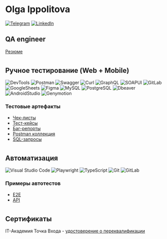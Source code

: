 # Olga Ippolitova
[![Telegram](https://img.shields.io/badge/Telegram-1a3136?style=social&logo=telegram&logoColor=31a5db)](https://t.me/oippolitova)
[![LinkedIn](https://img.shields.io/badge/Linkedin-1a3136?style=social&logo=linkedin&logoColor=0073b1)](https://www.linkedin.com/in/olga-ippolitova/)

## QA engineer

[Резюме](https://docs.google.com/document/d/1uNp5s7ocXoJGJXIUdnFDcLpIdz4bqhO7_5yq5f91Xko/edit?usp=sharing)

#
## Ручное тестирование (Web + Mobile)

![DevTools](https://img.shields.io/badge/DevTools-122529?style=for-the-badge&logo=googlechrome)
![Postman](https://img.shields.io/badge/Postman-122529?style=for-the-badge&logo=postman&logoColor=f76935)
![Swagger](https://img.shields.io/badge/Swagger-122529?style=for-the-badge&logo=swagger&logoColor=7ede2b)
![Curl](https://img.shields.io/badge/Curl-122529?style=for-the-badge&logo=curl&logoColor=7ede2b)
![GraphQL](https://img.shields.io/badge/GraphQL_Playground-122529?style=for-the-badge&logo=graphql&logoColor=d4088d)
![SOAPUI](https://img.shields.io/badge/SOAPUI-122529?style=for-the-badge&logo=soapui&logoColor=d4088d)
![GitLab](https://img.shields.io/badge/GitLab_Issues-122529?style=for-the-badge&logo=gitlab)
![GoogleSheets](https://img.shields.io/badge/Google%20Sheets-122529?style=for-the-badge&logo=google-sheets)
![Figma](https://img.shields.io/badge/Figma-122529?style=for-the-badge&logo=figma&logoColor=7d5fa6)
![MySQL](https://img.shields.io/badge/MySQL-122529?style=for-the-badge&logo=mysql)
![PostgreSQL](https://img.shields.io/badge/PostgreSQL-122529?style=for-the-badge&logo=postgresql)
![Dbeaver](https://img.shields.io/badge/Dbeaver-122529?style=for-the-badge&logo=dbeaver)
![AndroidStudio](https://img.shields.io/badge/AndroidStudio-122529?style=for-the-badge&logo=androidstudio&logoColor=3ad07d)
![Genymotion](https://img.shields.io/badge/genymotion-122529?style=for-the-badge&logo=genymotion&logoColor=3ad07d)

### Тестовые артефакты

- [Чек-листы](https://docs.google.com/spreadsheets/d/1AYOJKaYNLzTTBRqsc-M7JI6okSRImAw_3M6uF517dKY/edit#gid=245225388)
- [Тест-кейсы](https://docs.google.com/spreadsheets/d/1TaoCsQM-Lo-BLpCxg5_abQSzYc2jO7pF6FAzkaJgqDc/edit#gid=1064810504)
- [Баг-репорты](https://gitlab.com/ipp.olga/ipp.olga/-/issues)
- [Postman коллекция](https://gitlab.com/)
- [SQL-запросы](https://gitlab.com/)

#
## Автоматизация
![Visual Studio Code](https://img.shields.io/badge/Visual%20Studio%20Code-122529?style=for-the-badge&logo=visual-studio-code&logoColor=0080FF)
![Playwright](https://img.shields.io/badge/Playwright-122529?style=for-the-badge&logo=playwright)
![TypeScript](https://img.shields.io/badge/typescript-122529?style=for-the-badge&logo=typescript)
![Git](https://img.shields.io/badge/Git-122529?style=for-the-badge&logo=git)
![GitLab](https://img.shields.io/badge/GitLab-122529?style=for-the-badge&logo=gitlab)
### Примеры автотестов
- [E2E](https://gitlab.com/)
- [API](https://gitlab.com/)
#

## Сертификаты
IT-Академия Точка Входа - [удостоверение о переквалификации](/assets/сертификат.png)